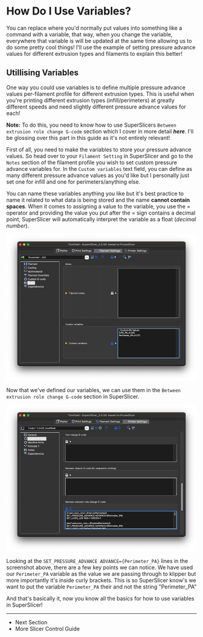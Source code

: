 # How Do I Use Variables?

You can replace where you'd normally put values into something like a command with a variable, that way, when you change the variable, everywhere that variable is will be updated at the same time allowing us to do some pretty cool things! I'll use the example of setting pressure advance values for different extrusion types and filaments to explain this better!

## Utillising Variables

One way you could use variables is to define multiple pressure advance values per-filament profile for different extrusion types. This is useful when you're printing different extrusion types (infill/perimeters) at greatly different speeds and need slightly different pressure advance values for each! 

**Note:** To do this, you need to know how to use SuperSlicers `Between extrusion role change G-code` section which I cover in more detail ***here***. I'll be glossing over this part in this guide as it's not entirely relevant!

First of all, you need to make the variables to store your pressure advance values. So head over to your `Filament Setting` in SuperSlicer and go to the `Notes` section of the filament profile you wish to set custom pressure advance variables for. In the `Custom variables` text field, you can define as many different pressure advance values as you'd like but I personally just set one for infill and one for perimeters/anything else. 

You can name these variables anything you like but it's best practice to name it related to what data is being stored and the name **cannot contain spaces**. When it comes to assigning a value to the variable, you use the = operator and providing the value you put after the = sign contains a decimal point, SuperSlicer will automatically interpret the variable as a float (*decimal number*).

![Screenshot](https://github.com/Alexander-T-Moss/Voron-Stuff/blob/main/Guides/More-Slicer-Control/How-Do-I-Use-Variables%3F/Images/Screenshot%202022-12-17%20at%2016.57.41.png)

Now that we've defined our variables, we can use them in the `Between extrusion role change G-code` section in SuperSlicer.

![ScreenShot](https://github.com/Alexander-T-Moss/Voron-Stuff/blob/main/Guides/More-Slicer-Control/How-Do-I-Use-Variables%3F/Images/Screenshot%202022-12-17%20at%2016.57.32.png)

Looking at the `SET_PRESSURE_ADVANCE ADVANCE={Perimeter_PA}` lines in the screenshot above, there are a few key points we can notice. We have used our `Perimeter_PA` variable as the value we are passing through to klipper but more importantly it's inside curly brackets. This is so SuperSlicer know's we want to put the variable `Perimeter_PA` their and not the string "Perimeter_PA"

And that's basically it, now you know all the basics for how to use variables in SuperSlicer!

------

- Next Section
- More Slicer Control Guide
